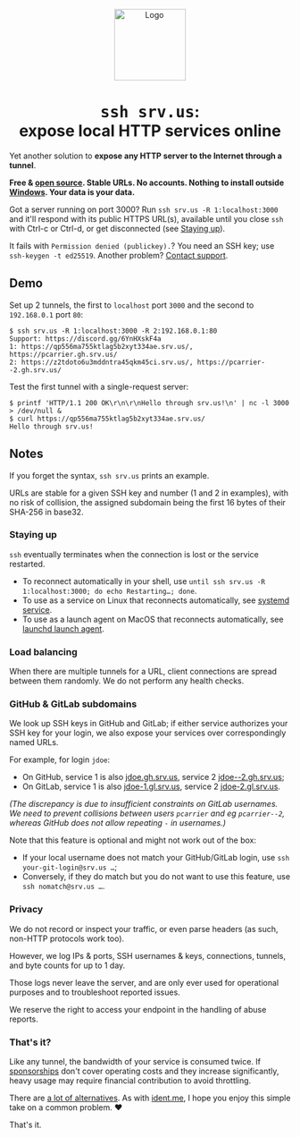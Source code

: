 <p align="center">
  <img src="https://raw.githubusercontent.com/pcarrier/srv.us/main/assets/icon.webp" width="128" height="128" alt="Logo"/>
</p>

<h1 align="center"><tt>ssh srv.us</tt>:<br/>expose local HTTP services online</h1>

Yet another solution to **expose any HTTP server to the Internet through a tunnel**.

**Free & [open source](https://github.com/pcarrier/srv.us). Stable URLs. No accounts. Nothing to install outside [Windows](https://docs.microsoft.com/en-us/windows-server/administration/openssh/openssh_install_firstuse). Your data is your data.**

Got a server running on port 3000? Run `ssh srv.us -R 1:localhost:3000` and it'll respond with its public HTTPS URL(s), available until you close `ssh` with Ctrl-c or Ctrl-d, or get disconnected (see [Staying up](#staying-up)).

It fails with `Permission denied (publickey).`? You need an SSH key; use `ssh-keygen -t ed25519`. Another problem? [Contact support](https://discord.gg/6YnHXskF4a).

## Demo

Set up 2 tunnels, the first to `localhost` port `3000` and the second to `192.168.0.1` port `80`:

```
$ ssh srv.us -R 1:localhost:3000 -R 2:192.168.0.1:80
Support: https://discord.gg/6YnHXskF4a
1: https://qp556ma755ktlag5b2xyt334ae.srv.us/, https://pcarrier.gh.srv.us/
2: https://z2tdoto6u3mddntra45qkm45ci.srv.us/, https://pcarrier--2.gh.srv.us/
```

Test the first tunnel with a single-request server:

```
$ printf 'HTTP/1.1 200 OK\r\n\r\nHello through srv.us!\n' | nc -l 3000 > /dev/null &
$ curl https://qp556ma755ktlag5b2xyt334ae.srv.us/
Hello through srv.us!
```

## Notes

If you forget the syntax, `ssh srv.us` prints an example.

URLs are stable for a given SSH key and number (1 and 2 in examples), with no risk of collision, the assigned subdomain being the first 16 bytes of their SHA-256 in base32.

### Staying up

`ssh` eventually terminates when the connection is lost or the service restarted.
- To reconnect automatically in your shell, use `until ssh srv.us -R 1:localhost:3000; do echo Restarting…; done`.
- To use as a service on Linux that reconnects automatically, see [systemd service](systemd.md).
- To use as a launch agent on MacOS that reconnects automatically, see [launchd launch agent](launchd.md).

### Load balancing

When there are multiple tunnels for a URL, client connections are spread between them randomly. We do not perform any health checks.

### GitHub & GitLab subdomains

We look up SSH keys in GitHub and GitLab; if either service authorizes your SSH key for your login, we also expose your services over correspondingly named URLs.

For example, for login `jdoe`:
- On GitHub, service 1 is also [jdoe.gh.srv.us](https://jdoe.gh.srv.us/), service 2 [jdoe--2.gh.srv.us](https://jdoe--2.gh.srv.us/);
- On GitLab, service 1 is also [jdoe-1.gl.srv.us](https://jdoe-1.gl.srv.us/), service 2 [jdoe-2.gl.srv.us](https://jdoe-2.gl.srv.us/).

*(The discrepancy is due to insufficient constraints on GitLab usernames.
We need to prevent collisions between users `pcarrier` and eg `pcarrier--2`,
whereas GitHub does not allow repeating `-` in usernames.)*

Note that this feature is optional and might not work out of the box:
- If your local username does not match your GitHub/GitLab login, use `ssh your-git-login@srv.us …`;
- Conversely, if they do match but you do not want to use this feature, use `ssh nomatch@srv.us …`.

### Privacy

We do not record or inspect your traffic, or even parse headers (as such, non-HTTP protocols work too).

However, we log IPs & ports, SSH usernames & keys, connections, tunnels, and byte counts for up to 1 day.

Those logs never leave the server, and are only ever used for operational purposes and to troubleshoot reported issues.

We reserve the right to access your endpoint in the handling of abuse reports.

### That's it?

Like any tunnel, the bandwidth of your service is consumed twice. If [sponsorships](https://github.com/sponsors/pcarrier) don't cover operating costs and they increase significantly, heavy usage may require financial contribution to avoid throttling.

There are [a lot of alternatives](https://github.com/anderspitman/awesome-tunneling). As with [ident.me](https://api.ident.me), I hope you enjoy this simple take on a common problem. ❤️

That's it.
